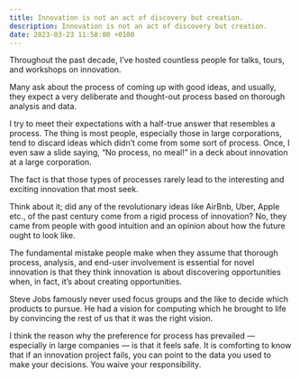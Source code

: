```yaml
---
title: Innovation is not an act of discovery but creation.
description: Innovation is not an act of discovery but creation.
date: 2023-03-23 11:58:00 +0100
---
```


Throughout the past decade, I’ve hosted countless people for talks, tours, and workshops on innovation. 

Many ask about the process of coming up with good ideas, and usually, they expect a very deliberate and thought-out process based on thorough analysis and data. 

I try to meet their expectations with a half-true answer that resembles a process. The thing is most people, especially those in large corporations, tend to discard ideas which didn’t come from some sort of process. Once, I even saw a slide saying, “No process, no meal!” in a deck about innovation at a large corporation.

The fact is that those types of processes rarely lead to the interesting and exciting innovation that most seek.

Think about it; did any of the revolutionary ideas like AirBnb, Uber, Apple etc., of the past century come from a rigid process of innovation? No, they came from people with good intuition and an opinion about how the future ought to look like.

The fundamental mistake people make when they assume that thorough process, analysis, and end-user involvement is essential for novel innovation is that they think innovation is about discovering opportunities when, in fact, it’s about creating opportunities.

Steve Jobs famously never used focus groups and the like to decide which products to pursue. He had a vision for computing which he brought to life by convincing the rest of us that it was the right vision.

I think the reason why the preference for process has prevailed — especially in large companies — is that it feels safe. It is comforting to know that if an innovation project fails, you can point to the data you used to make your decisions. You waive your responsibility.
